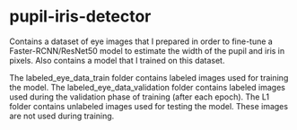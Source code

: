 # pupil-iris-detector

Contains a dataset of eye images that I prepared in order to fine-tune a Faster-RCNN/ResNet50 model to estimate the width of the pupil and iris in pixels.
Also contains a model that I trained on this dataset.

The labeled_eye_data_train folder contains labeled images used for training the model.
The labeled_eye_data_validation folder contains labeled images used during the validation phase of training (after each epoch).
The L1 folder contains unlabeled images used for testing the model. These images are not used during training.
